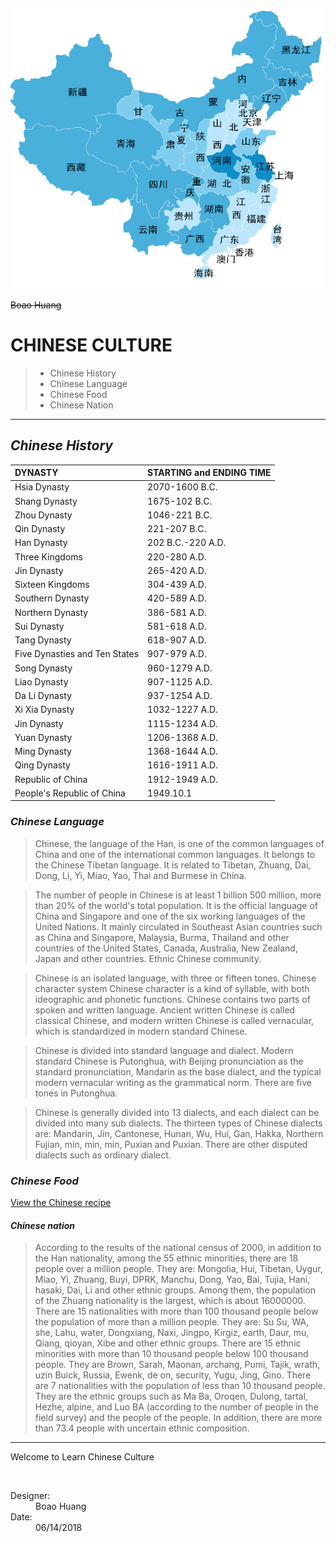 ![Error](/Challenge1/ChineseMap.png)

~~Boao Huang~~

# **CHINESE CULTURE**
>* Chinese History
>* Chinese Language
>* Chinese Food  
>* Chinese Nation

---
## *Chinese History*
|DYNASTY|STARTING and ENDING TIME|
|:-|:-|
|Hsia Dynasty|2070-1600 B.C.|
|Shang Dynasty|1675-102 B.C.|
|Zhou Dynasty|1046-221 B.C.|
|Qin Dynasty|221-207 B.C.|
|Han Dynasty|202 B.C.-220 A.D.|
|Three Kingdoms|220-280 A.D.|
|Jin Dynasty|265-420 A.D.|
|Sixteen Kingdoms|304-439 A.D.|
|Southern Dynasty|420-589 A.D.|
|Northern Dynasty|386-581 A.D.|
|Sui Dynasty|581-618 A.D.|
|Tang Dynasty|618-907 A.D.|
|Five Dynasties and Ten States|907-979 A.D.|
|Song Dynasty|960-1279 A.D.|
|Liao Dynasty|907-1125 A.D.|
|Da Li Dynasty|937-1254 A.D.|
|Xi Xia Dynasty|1032-1227 A.D.|
|Jin Dynasty|1115-1234 A.D.|
|Yuan Dynasty|1206-1368 A.D.|
|Ming Dynasty|1368-1644 A.D.|
|Qing Dynasty|1616-1911 A.D.|
|Republic of China|1912-1949 A.D.|
|People's Republic of China|1949.10.1|

### *Chinese Language*
> Chinese, the language of the Han, is one of the common languages of China and one of the international common languages. It belongs to the Chinese Tibetan language. It is related to Tibetan, Zhuang, Dai, Dong, Li, Yi, Miao, Yao, Thai and Burmese in China.

> The number of people in Chinese is at least 1 billion 500 million, more than 20% of the world's total population. It is the official language of China and Singapore and one of the six working languages of the United Nations. It mainly circulated in Southeast Asian countries such as China and Singapore, Malaysia, Burma, Thailand and other countries of the United States, Canada, Australia, New Zealand, Japan and other countries. Ethnic Chinese community.

> Chinese is an isolated language, with three or fifteen tones. Chinese character system Chinese character is a kind of syllable, with both ideographic and phonetic functions. Chinese contains two parts of spoken and written language. Ancient written Chinese is called classical Chinese, and modern written Chinese is called vernacular, which is standardized in modern standard Chinese.

> Chinese is divided into standard language and dialect. Modern standard Chinese is Putonghua, with Beijing pronunciation as the standard pronunciation, Mandarin as the base dialect, and the typical modern vernacular writing as the grammatical norm. There are five tones in Putonghua.

> Chinese is generally divided into 13 dialects, and each dialect can be divided into many sub dialects. The thirteen types of Chinese dialects are: Mandarin, Jin, Cantonese, Hunan, Wu, Hui, Gan, Hakka, Northern Fujian, min, min, min, Puxian and Puxian. There are other disputed dialects such as ordinary dialect.

### *Chinese Food*
[View the Chinese recipe](SecondPage.md)


#### *Chinese nation*
> According to the results of the national census of 2000, in addition to the Han nationality, among the 55 ethnic minorities, there are 18 people over a million people. They are: Mongolia, Hui, Tibetan, Uygur, Miao, Yi, Zhuang, Buyi, DPRK, Manchu, Dong, Yao, Bai, Tujia, Hani, hasaki, Dai, Li and other ethnic groups. Among them, the population of the Zhuang nationality is the largest, which is about 16000000. There are 15 nationalities with more than 100 thousand people below the population of more than a million people. They are: Su Su, WA, she, Lahu, water, Dongxiang, Naxi, Jingpo, Kirgiz, earth, Daur, mu, Qiang, qioyan, Xibe and other ethnic groups. There are 15 ethnic minorities with more than 10 thousand people below 100 thousand people. They are Brown, Sarah, Maonan, archang, Pumi, Tajik, wrath, uzin Buick, Russia, Ewenk, de on, security, Yugu, Jing, Gino. There are 7 nationalities with the population of less than 10 thousand people. They are the ethnic groups such as Ma Ba, Oroqen, Dulong, tartal, Hezhe, alpine, and Luo BA (according to the number of people in the field survey) and the people of the people. In addition, there are more than 73.4 people with uncertain ethnic composition.

---

<p>Welcome to Learn Chinese Culture</p>
<br/>
<dl>
  <dt>Designer:</dt>
  <dd>Boao Huang</dd>
  
  <dt>Date:</dt>
  <dd>06/14/2018</dd>
</dl>




